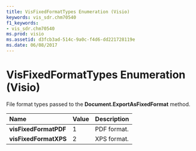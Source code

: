 ```yaml
---
title: VisFixedFormatTypes Enumeration (Visio)
keywords: vis_sdr.chm70540
f1_keywords:
- vis_sdr.chm70540
ms.prod: visio
ms.assetid: d3fcb3ad-514c-9a0c-f4d6-dd221728119e
ms.date: 06/08/2017
---
```



# VisFixedFormatTypes Enumeration (Visio)

File format types passed to the  **Document.ExportAsFixedFormat** method.



|**Name**|**Value**|**Description**|
|:-----|:-----|:-----|
| **visFixedFormatPDF**|1|PDF format.|
| **visFixedFormatXPS**|2|XPS format.|

